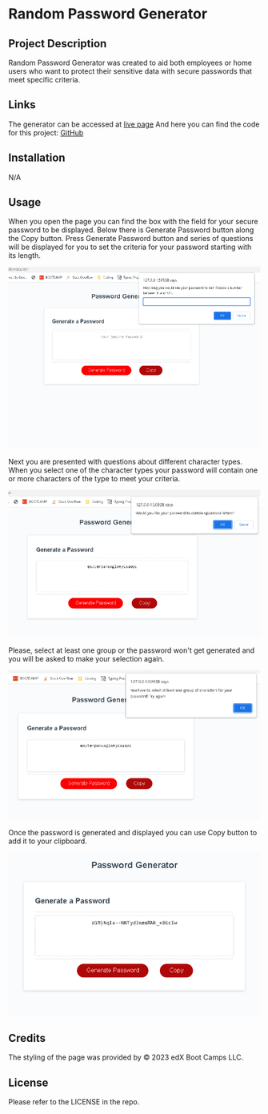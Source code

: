 # Random Password Generator

## Project Description

Random Password Generator was created to aid both employees or home users who want to protect their sensitive data with secure passwords that meet specific criteria.

## Links

The generator can be accessed at [live page](https://voi-jankowski.github.io/password-generator/) And here you can find the code for this project: [GitHub](https://github.com/voi-jankowski/password-generator)

## Installation

N/A

## Usage

When you open the page you can find the box with the field for your secure password to be displayed. Below there is Generate Password button along the Copy button. 
Press Generate Password button and series of questions will be displayed for you to set the criteria for your password starting with its length.

![Screenshot of the first prompt](./assets/images/generator-1%20(2).png)

Next you are presented with questions about different character types. When you select one of the character types your password will contain one or more characters of the type to meet your criteria.

![Screenshot of the Uppercase selection box.](./assets/images/generator-2%20(2).png)

Please, select at least one group or the password won't get generated and you will be asked to make your selection again.

![Screenshot of wrong selection alert.](./assets/images/generator-3%20(2).png)

Once the password is generated and displayed you can use Copy button to add it to your clipboard.

![Screenshot of the generated password.](./assets/images/generator-4%20(2).png)

## Credits

The styling of the page was provided by © 2023 edX Boot Camps LLC.

## License

Please refer to the LICENSE in the repo.